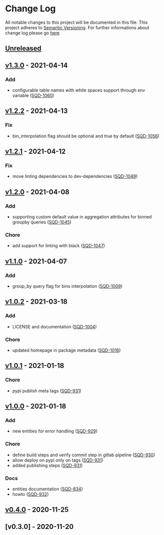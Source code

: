 # Change Log
All notable changes to this project will be documented in this file.
This project adheres to [Semantic Versioning](http://semver.org/).
For further informations about change log please go [here](http://keepachangelog.com/en/1.0.0/)

## [Unreleased](https://git.igenius.net/teams/backend/igenius-adapters-sdk/compare/v1.3.0...master)

## [v1.3.0](https://git.igenius.net/teams/backend/igenius-adapters-sdk/compare/v1.2.2...v1.3.0) - 2021-04-14
### Add
* configurable table names with white spaces support through env variable ([SQD-1060](https://igenius.atlassian.net/browse/SQD-1060))


## [v1.2.2](https://git.igenius.net/teams/backend/igenius-adapters-sdk/compare/v1.2.1...v1.2.2) - 2021-04-13
### Fix
* bin_interpolation flag should be optional and true by default ([SQD-1056](https://igenius.atlassian.net/browse/SQD-1056))


## [v1.2.1](https://git.igenius.net/teams/backend/igenius-adapters-sdk/compare/v1.2.0...v1.2.1) - 2021-04-12
### Fix
* move linting dependencies to dev-dependencies ([SQD-1049](https://igenius.atlassian.net/browse/SQD-1049))


## [v1.2.0](https://git.igenius.net/teams/backend/igenius-adapters-sdk/compare/v1.1.0...v1.2.0) - 2021-04-08
### Add
* supporting custom default value in aggregation attributes for binned groupby queries ([SQD-1045](https://igenius.atlassian.net/browse/SQD-1045))

### Chore
* add support for linting with black ([SQD-1047](https://igenius.atlassian.net/browse/SQD-1047))


## [v1.1.0](https://git.igenius.net/teams/backend/igenius-adapters-sdk/compare/v1.0.2...v1.1.0) - 2021-04-07
### Add
* group_by query flag for bins interpolation ([SQD-1009](https://igenius.atlassian.net/browse/SQD-1009))


## [v1.0.2](https://git.igenius.net/teams/backend/igenius-adapters-sdk/compare/v1.0.1...v1.0.2) - 2021-03-18
### Add
* LICENSE and documentation ([SQD-1004](https://igenius.atlassian.net/browse/SQD-1004))

### Chore
* updated homepage in package metadata ([SQD-1016](https://igenius.atlassian.net/browse/SQD-1016))


## [v1.0.1](https://git.igenius.net/teams/backend/igenius-adapters-sdk/compare/v1.0.0...v1.0.1) - 2021-01-18
### Chore
* pypi publish meta tags ([SQD-931](https://igenius.atlassian.net/browse/SQD-931))


## [v1.0.0](https://git.igenius.net/teams/backend/igenius-adapters-sdk/compare/v0.4.0...v1.0.0) - 2021-01-18
### Add
* new entities for error handling ([SQD-929](https://igenius.atlassian.net/browse/SQD-929))

### Chore
* define build steps and verify commit step in gitlab pipeline ([SQD-930](https://igenius.atlassian.net/browse/SQD-930))
* allow deploy on pypi only on tags ([SQD-931](https://igenius.atlassian.net/browse/SQD-931))
* added publishing steps ([SQD-931](https://igenius.atlassian.net/browse/SQD-931))

### Docs
* entities documentation ([SQD-834](https://igenius.atlassian.net/browse/SQD-834))
* howto ([SQD-932](https://igenius.atlassian.net/browse/SQD-932))


## [v0.4.0](https://git.igenius.net/teams/backend/igenius-adapters-sdk/compare/v0.3.0...v0.4.0) - 2020-11-25

## [v0.3.0] - 2020-11-20
